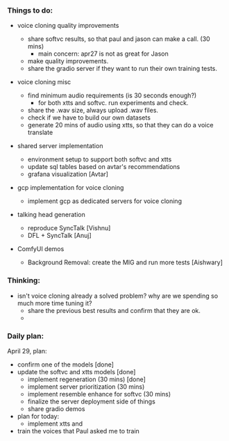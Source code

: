 ### Things to do:

- voice cloning quality improvements
    - share softvc results, so that paul and jason can make a call. (30 mins)
        - main concern: apr27 is not as great for Jason
	- make quality improvements. 
	- share the gradio server if they want to run their own training tests. 
- voice cloning misc
    - find minimum audio requirements (is 30 seconds enough?)
        - for both xtts and softvc. run experiments and check.
    - share the .wav size, always upload .wav files.
	- check if we have to build our own datasets
	- generate 20 mins of audio using xtts, so that they can do a voice translate
- shared server implementation
    - environment setup to support both softvc and xtts 
    - update sql tables based on avtar's recommendations
	- grafana visualization [Avtar]
- gcp implementation for voice cloning
    - implement gcp as dedicated servers for voice cloning

- talking head generation
	- reproduce SyncTalk [Vishnu]
	- DFL + SyncTalk [Anuj]
- ComfyUI demos
	- Background Removal: create the MIG and run more tests [Aishwary]

### Thinking:
- isn't voice cloning already a solved problem? why are we spending so much more time tuning it?
    - share the previous best results and confirm that they are ok.
    - 

### Daily plan:

April 29, plan:
- confirm one of the models [done]
- update the softvc and xtts models [done]
    - implement regeneration (30 mins) [done]
    - implement server prioritization (30 mins)
    - implement resemble enhance for softvc (30 mins)
    - finalize the server deployment side of things
    - share gradio demos
- plan for today:
    - implement xtts and 
- train the voices that Paul asked me to train